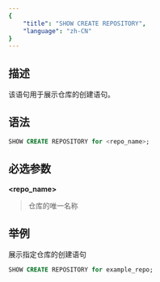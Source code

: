 ```yaml
---
{
    "title": "SHOW CREATE REPOSITORY",
    "language": "zh-CN"
}
---
```


## 描述

该语句用于展示仓库的创建语句。

## 语法

```sql
SHOW CREATE REPOSITORY for <repo_name>;
```

## 必选参数
**<repo_name>**
> 仓库的唯一名称

## 举例

展示指定仓库的创建语句

```sql
SHOW CREATE REPOSITORY for example_repo;
```